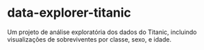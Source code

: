 # data-explorer-titanic
Um projeto de análise exploratória dos dados do Titanic, incluindo visualizações de sobreviventes por classe, sexo, e idade.

